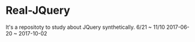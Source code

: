 # Real-JQuery
It's a repositoty to study about JQuery synthetically. 6/21 ~ 11/10
2017-06-20 ~ 2017-10-02